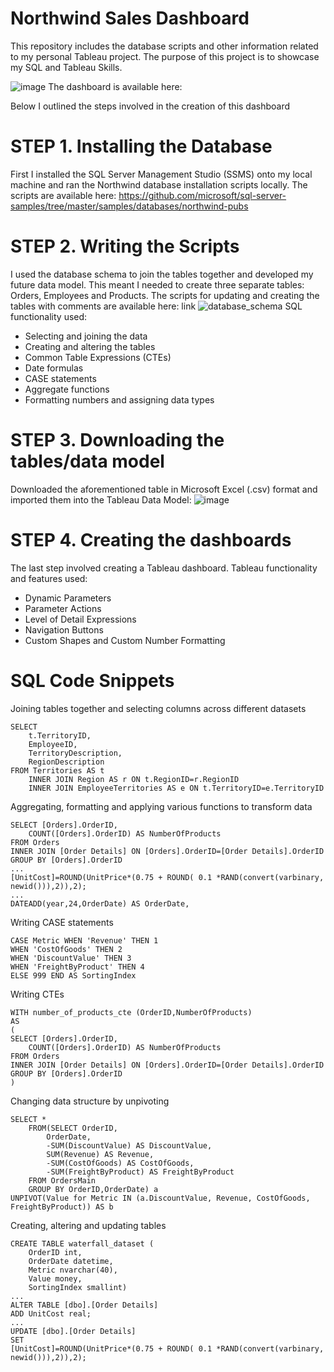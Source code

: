 # Northwind Sales Dashboard
This repository includes the database scripts and other information related to my personal Tableau project. The purpose of this project is to showcase my SQL and Tableau Skills.

![image](https://user-images.githubusercontent.com/117634180/213013756-b9a379a9-3d38-46dc-aabb-f044ad2f1056.png)
The dashboard is available here: 

Below I outlined the steps involved in the creation of this dashboard 

# STEP 1. Installing the Database
First I installed the SQL Server Management Studio (SSMS) onto my local machine and ran the Northwind database installation scripts locally. The scripts are available here: https://github.com/microsoft/sql-server-samples/tree/master/samples/databases/northwind-pubs

# STEP 2. Writing the Scripts
I used the database schema to join the tables together and developed my future data model. This meant I needed to create three separate tables: Orders, Employees and Products. The scripts for updating and creating the tables with comments are available here: link
![database_schema](https://user-images.githubusercontent.com/117634180/213016206-473ed04d-696d-4d90-8e18-2be10c2b324c.png)
SQL functionality used:
  - Selecting and joining the data
  - Creating and altering the tables
  - Common Table Expressions (CTEs)
  - Date formulas
  - CASE statements
  - Aggregate functions
  - Formatting numbers and assigning data types

# STEP 3. Downloading the tables/data model
Downloaded the aforementioned table in Microsoft Excel (.csv) format and imported them into the Tableau Data Model:
![image](https://user-images.githubusercontent.com/117634180/213017815-633e71b3-8a8e-4aae-a3cb-e894efded018.png)

# STEP 4. Creating the dashboards
The last step involved creating a Tableau dashboard. Tableau functionality and features used:
  - Dynamic Parameters
  - Parameter Actions
  - Level of Detail Expressions
  - Navigation Buttons
  - Custom Shapes and Custom Number Formatting
# SQL Code Snippets
Joining tables together and selecting columns across different datasets
```
SELECT 
	t.TerritoryID,
	EmployeeID,
	TerritoryDescription,
	RegionDescription
FROM Territories AS t
	INNER JOIN Region AS r ON t.RegionID=r.RegionID
	INNER JOIN EmployeeTerritories AS e ON t.TerritoryID=e.TerritoryID
```
Aggregating, formatting and applying various functions to transform data
```
SELECT [Orders].OrderID,
	COUNT([Orders].OrderID) AS NumberOfProducts
FROM Orders
INNER JOIN [Order Details] ON [Orders].OrderID=[Order Details].OrderID
GROUP BY [Orders].OrderID
...
[UnitCost]=ROUND(UnitPrice*(0.75 + ROUND( 0.1 *RAND(convert(varbinary, newid())),2)),2);
...
DATEADD(year,24,OrderDate) AS OrderDate,
```
Writing CASE statements
```
CASE Metric WHEN 'Revenue' THEN 1
WHEN 'CostOfGoods' THEN 2
WHEN 'DiscountValue' THEN 3
WHEN 'FreightByProduct' THEN 4
ELSE 999 END AS SortingIndex
```
Writing CTEs
```
WITH number_of_products_cte (OrderID,NumberOfProducts) 
AS
(
SELECT [Orders].OrderID,
	COUNT([Orders].OrderID) AS NumberOfProducts
FROM Orders
INNER JOIN [Order Details] ON [Orders].OrderID=[Order Details].OrderID
GROUP BY [Orders].OrderID
)
```
Changing data structure by unpivoting
```
SELECT * 
	FROM(SELECT OrderID,
		OrderDate,
		-SUM(DiscountValue) AS DiscountValue,
		SUM(Revenue) AS Revenue,
		-SUM(CostOfGoods) AS CostOfGoods,
		-SUM(FreightByProduct) AS FreightByProduct
	FROM OrdersMain 
	GROUP BY OrderID,OrderDate) a
UNPIVOT(Value for Metric IN (a.DiscountValue, Revenue, CostOfGoods, FreightByProduct)) AS b
```
Creating, altering and updating tables
```
CREATE TABLE waterfall_dataset (
	OrderID int,
	OrderDate datetime,
	Metric nvarchar(40),
	Value money,
	SortingIndex smallint)
...
ALTER TABLE [dbo].[Order Details]
ADD UnitCost real;
...
UPDATE [dbo].[Order Details]
SET
[UnitCost]=ROUND(UnitPrice*(0.75 + ROUND( 0.1 *RAND(convert(varbinary, newid())),2)),2);
```
